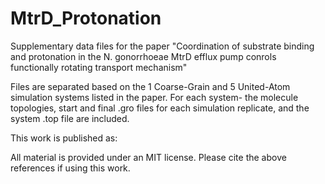# MtrD_Protonation

Supplementary data files for the paper "Coordination of substrate binding and protonation in the N. gonorrhoeae MtrD efflux pump conrols functionally rotating transport mechanism"

Files are separated based on the 1 Coarse-Grain and 5 United-Atom simulation systems listed in the paper. For each system- the molecule topologies, start and final .gro files for each simulation replicate, and the system .top file are included. 

This work is published as:

All material is provided under an MIT license. Please cite the above references if using this work. 
